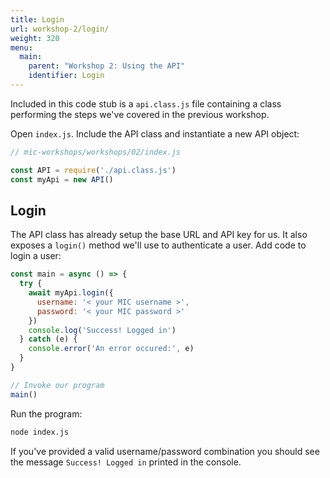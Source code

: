 ```yaml
---
title: Login
url: workshop-2/login/
weight: 320
menu:
  main:
    parent: "Workshop 2: Using the API"
    identifier: Login
---
```


Included in this code stub is a `api.class.js` file containing a class performing the steps we've covered in the previous workshop.

Open `index.js`. Include the API class and instantiate a new API object:

```javascript
// mic-workshops/workshops/02/index.js

const API = require('./api.class.js')
const myApi = new API()
```

## Login

The API class has already setup the base URL and API key for us. It also exposes a `login()` method we'll use to authenticate a user. Add code to login a user:

```javascript
const main = async () => {
  try {
    await myApi.login({
      username: '< your MIC username >',
      password: '< your MIC password >'
    })
    console.log('Success! Logged in')
  } catch (e) {
    console.error('An error occured:', e)
  }
}

// Invoke our program
main()
```

Run the program:

```sh
node index.js
```

If you've provided a valid username/password combination you should see the message `Success! Logged in` printed in the console.
